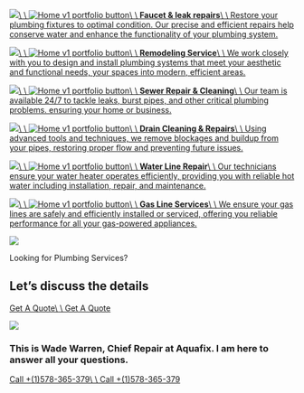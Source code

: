 [![](https://cdn.prod.website-files.com/6758025a9c7dc8ef4a257c85/67a338ece187c197f5f376aa_service-featured-image-1.webp)\\
\\
![Home v1 portfolio button](https://cdn.prod.website-files.com/6758025a9c7dc8ef4a257c50/677a33436e1febb44726de55_work-portfolio-icon.webp)\\
\\
**Faucet & leak repairs**\\
\\
Restore your plumbing fixtures to optimal condition. Our precise and efficient repairs help conserve water and enhance the functionality of your plumbing system.](https://aquafix.webflow.io/service/faucet-leak-repairs)

[![](https://cdn.prod.website-files.com/6758025a9c7dc8ef4a257c85/67a339039ffc0931e5a38309_service-featured-image-2.webp)\\
\\
![Home v1 portfolio button](https://cdn.prod.website-files.com/6758025a9c7dc8ef4a257c50/677a33436e1febb44726de55_work-portfolio-icon.webp)\\
\\
**Remodeling Service**\\
\\
We work closely with you to design and install plumbing systems that meet your aesthetic and functional needs, your spaces into modern, efficient areas.](https://aquafix.webflow.io/service/remodeling-service)

[![](https://cdn.prod.website-files.com/6758025a9c7dc8ef4a257c85/67a33917dabb037e8c968c4e_service-featured-image-3.webp)\\
\\
![Home v1 portfolio button](https://cdn.prod.website-files.com/6758025a9c7dc8ef4a257c50/677a33436e1febb44726de55_work-portfolio-icon.webp)\\
\\
**Sewer Repair & Cleaning**\\
\\
Our team is available 24/7 to tackle leaks, burst pipes, and other critical plumbing problems. ensuring your home or business.](https://aquafix.webflow.io/service/sewer-repair-cleaning)

[![](https://cdn.prod.website-files.com/6758025a9c7dc8ef4a257c85/67a33925fcf151fa551417b1_service-featured-image-4.webp)\\
\\
![Home v1 portfolio button](https://cdn.prod.website-files.com/6758025a9c7dc8ef4a257c50/677a33436e1febb44726de55_work-portfolio-icon.webp)\\
\\
**Drain Cleaning & Repairs**\\
\\
Using advanced tools and techniques, we remove blockages and buildup from your pipes, restoring proper flow and preventing future issues.](https://aquafix.webflow.io/service/drain-cleaning-repairs)

[![](https://cdn.prod.website-files.com/6758025a9c7dc8ef4a257c85/67a339331bcd1e4e120e9d0e_service-featured-image-5.webp)\\
\\
![Home v1 portfolio button](https://cdn.prod.website-files.com/6758025a9c7dc8ef4a257c50/677a33436e1febb44726de55_work-portfolio-icon.webp)\\
\\
**Water Line Repair**\\
\\
Our technicians ensure your water heater operates efficiently, providing you with reliable hot water including installation, repair, and maintenance.](https://aquafix.webflow.io/service/water-line-repair)

[![](https://cdn.prod.website-files.com/6758025a9c7dc8ef4a257c85/67a3394017c7a3cc91bfc8da_service-featured-image-6.webp)\\
\\
![Home v1 portfolio button](https://cdn.prod.website-files.com/6758025a9c7dc8ef4a257c50/677a33436e1febb44726de55_work-portfolio-icon.webp)\\
\\
**Gas Line Services**\\
\\
We ensure your gas lines are safely and efficiently installed or serviced, offering you reliable performance for all your gas-powered appliances.](https://aquafix.webflow.io/service/gas-line-services)

![](https://cdn.prod.website-files.com/6758025a9c7dc8ef4a257c50/67d3e1b8879919b30bb48138_CTA%20card%20image.avif)

Looking for Plumbing Services?

## Let’s discuss the details

[Get A Quote\\
\\
Get A Quote](https://aquafix.webflow.io/contact)

![](https://cdn.prod.website-files.com/6758025a9c7dc8ef4a257c50/67739ca4c06148b3e7c2005f_agent-image.webp)

### This is Wade Warren, Chief Repair at Aquafix. I am here to answer all your questions.

[Call +(1)578-365-379\\
\\
Call +(1)578-365-379](tel:+1578365379)